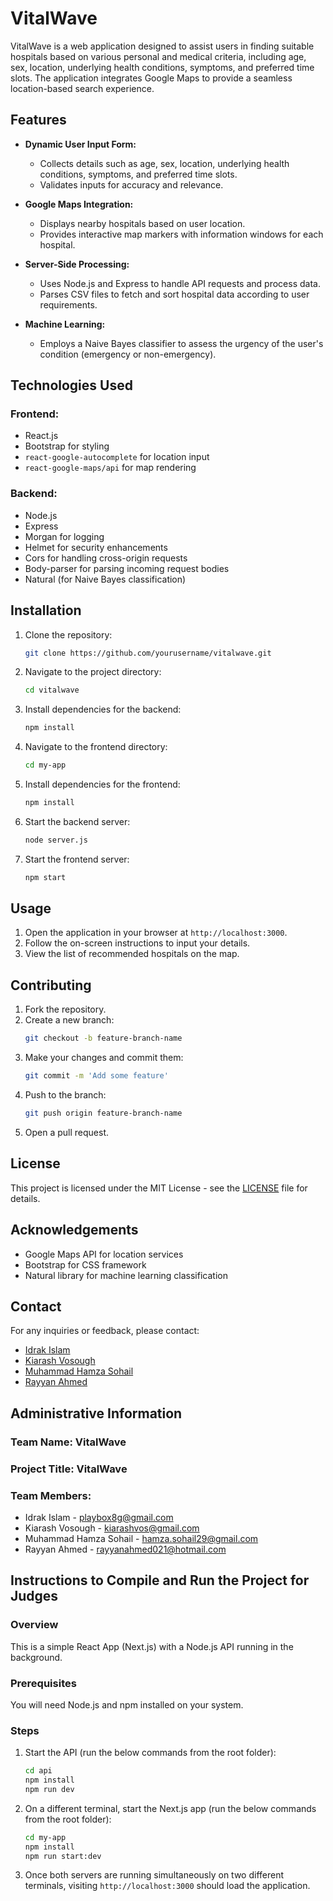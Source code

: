 
# VitalWave

VitalWave is a web application designed to assist users in finding suitable hospitals based on various personal and medical criteria, including age, sex, location, underlying health conditions, symptoms, and preferred time slots. The application integrates Google Maps to provide a seamless location-based search experience.

## Features

- **Dynamic User Input Form:**
  - Collects details such as age, sex, location, underlying health conditions, symptoms, and preferred time slots.
  - Validates inputs for accuracy and relevance.

- **Google Maps Integration:**
  - Displays nearby hospitals based on user location.
  - Provides interactive map markers with information windows for each hospital.

- **Server-Side Processing:**
  - Uses Node.js and Express to handle API requests and process data.
  - Parses CSV files to fetch and sort hospital data according to user requirements.

- **Machine Learning:**
  - Employs a Naive Bayes classifier to assess the urgency of the user's condition (emergency or non-emergency).

## Technologies Used

### Frontend:
- React.js
- Bootstrap for styling
- `react-google-autocomplete` for location input
- `react-google-maps/api` for map rendering

### Backend:
- Node.js
- Express
- Morgan for logging
- Helmet for security enhancements
- Cors for handling cross-origin requests
- Body-parser for parsing incoming request bodies
- Natural (for Naive Bayes classification)

## Installation

1. Clone the repository:
   ```bash
   git clone https://github.com/yourusername/vitalwave.git
   ```

2. Navigate to the project directory:
   ```bash
   cd vitalwave
   ```

3. Install dependencies for the backend:
   ```bash
   npm install
   ```

4. Navigate to the frontend directory:
   ```bash
   cd my-app
   ```

5. Install dependencies for the frontend:
   ```bash
   npm install
   ```

6. Start the backend server:
   ```bash
   node server.js
   ```

7. Start the frontend server:
   ```bash
   npm start
   ```

## Usage

1. Open the application in your browser at `http://localhost:3000`.
2. Follow the on-screen instructions to input your details.
3. View the list of recommended hospitals on the map.

## Contributing

1. Fork the repository.
2. Create a new branch:
   ```bash
   git checkout -b feature-branch-name
   ```
3. Make your changes and commit them:
   ```bash
   git commit -m 'Add some feature'
   ```
4. Push to the branch:
   ```bash
   git push origin feature-branch-name
   ```
5. Open a pull request.

## License

This project is licensed under the MIT License - see the [LICENSE](LICENSE) file for details.

## Acknowledgements

- Google Maps API for location services
- Bootstrap for CSS framework
- Natural library for machine learning classification

## Contact

For any inquiries or feedback, please contact:
- [Idrak Islam](mailto:playbox8g@gmail.com)
- [Kiarash Vosough](mailto:kiarashvos@gmail.com)
- [Muhammad Hamza Sohail](mailto:hamza.sohail29@gmail.com)
- [Rayyan Ahmed](mailto:rayyanahmed021@hotmail.com)

## Administrative Information

### Team Name: VitalWave

### Project Title: VitalWave

### Team Members:
- Idrak Islam - playbox8g@gmail.com
- Kiarash Vosough - kiarashvos@gmail.com
- Muhammad Hamza Sohail - hamza.sohail29@gmail.com
- Rayyan Ahmed - rayyanahmed021@hotmail.com

## Instructions to Compile and Run the Project for Judges

### Overview
This is a simple React App (Next.js) with a Node.js API running in the background.

### Prerequisites
You will need Node.js and npm installed on your system.

### Steps

1. Start the API (run the below commands from the root folder):
   ```bash
   cd api
   npm install
   npm run dev
   ```

2. On a different terminal, start the Next.js app (run the below commands from the root folder):
   ```bash
   cd my-app
   npm install
   npm run start:dev
   ```

3. Once both servers are running simultaneously on two different terminals, visiting `http://localhost:3000` should load the application.
